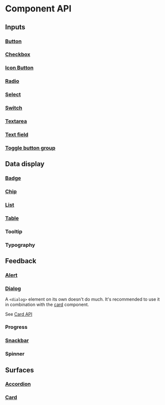 <style scoped>
	table {
		cursor: default;
	}
	td a {
		color: currentColor;
		cursor: default;
		font-weight: inherit;
		pointer-events: none;
		text-decoration: none;
	}
</style>

# Component API

## Inputs

### [Button](/components/inputs/button)

<!--@include: ./components/inputs/button-api.md -->

### [Checkbox](/components/inputs/checkbox)

<!--@include: ./components/inputs/checkbox-radio-api.md -->

### [Icon Button](/components/inputs/icon-button)

<!--@include: ./components/inputs/icon-button-api.md -->

### [Radio](/components/inputs/radio)

<!--@include: ./components/inputs/checkbox-radio-api.md -->

### [Select](/components/inputs/select)

<!--@include: ./components/inputs/select-api.md -->

### [Switch](/components/inputs/switch)

<!--@include: ./components/inputs/switch-api.md -->

### [Textarea](/components/inputs/textarea)

<!--@include: ./components/inputs/textarea-api.md -->

### [Text field](/components/inputs/text-field)

<!--@include: ./components/inputs/text-field-api.md -->

### [Toggle button group](/components/inputs/toggle-button-group)

<!--@include: ./components/inputs/toggle-button-group-api.md -->

## Data display

### [Badge](/components/data-display/badge)

<!--@include: ./components/data-display/badge-api.md -->

### [Chip](/components/data-display/chip)

<!--@include: ./components/data-display/chip-api.md -->

### [List](/components/data-display/list)

<!--@include: ./components/data-display/list-api.md -->

### [Table](/components/data-display/table)

<!--@include: ./components/data-display/table-api.md -->

### Tooltip

### Typography

## Feedback

### [Alert](/components/feedback/alert)

<!--@include: ./components/feedback/alert-api.md -->

### [Dialog](/components/feedback/dialog)

A `<dialog>` element on its own doesn't do much. It's recommended to use it in combination with the [card](/components/surfaces/card) component.

See [Card API](#card)

### Progress

### [Snackbar](/components/feedback/snackbar)

<!--@include: ./components/feedback/snackbar-api.md -->

### Spinner

## Surfaces

### [Accordion](/components/surfaces/accordion)

<!--@include: ./components/surfaces/accordion-api.md -->

### [Card](/components/surfaces/card)

<!--@include: ./components/surfaces/card-api.md -->
